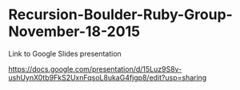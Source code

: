 # Recursion-Boulder-Ruby-Group-November-18-2015
Link to Google Slides presentation

https://docs.google.com/presentation/d/15Luz9S8v-ushUynX0tb9FkS2UxnFqsoL8ukaG4fjgp8/edit?usp=sharing
